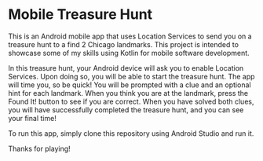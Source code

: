 <h1>Mobile Treasure Hunt</h1>

This is an Android mobile app that uses Location Services to send you on a treasure hunt
to a find 2 Chicago landmarks. This project is intended to showcase some of my skills using
Kotlin for mobile software development.

In this treasure hunt, your Android device will ask you to enable Location Services. Upon
doing so, you will be able to start the treasure hunt. The app will time you, so be quick!
You will be prompted with a clue and an optional hint for each landmark. When you think you
are at the landmark, press the Found It! button to see if you are correct. When you have
solved both clues, you will have successfully completed the treasure hunt, and you can
see your final time!

To run this app, simply clone this repository using Android Studio and run it.

Thanks for playing!
